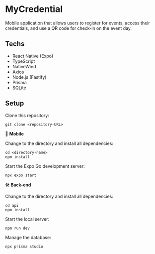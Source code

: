 # MyCredential

Mobile application that allows users to register for events, access their credentials, and use a QR code for check-in on the event day.

## Techs

- React Native (Expo)
- TypeScript
- NativeWind
- Axios
- Node.js (Fastify)
- Prisma
- SQLite

## Setup

Clone this repository:

```
git clone <repository-URL>
```

📱 **Mobile**

Change to the directory and install all dependencies:

```
cd <directory-name>
npm install
```

Start the Expo Go development server:

```
npx expo start
```

🛠️ **Back-end**

Change to the directory and install all dependencies:

```
cd api
npm install
```

Start the local server:

```
npm run dev
```

Manage the database:

```
npx prisma studio
```
